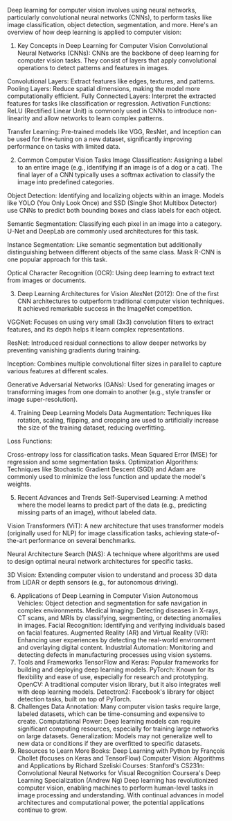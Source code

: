 Deep learning for computer vision involves using neural networks, particularly convolutional neural networks (CNNs), to perform tasks like image classification, object detection, segmentation, and more. Here's an overview of how deep learning is applied to computer vision:

1. Key Concepts in Deep Learning for Computer Vision
Convolutional Neural Networks (CNNs): CNNs are the backbone of deep learning for computer vision tasks. They consist of layers that apply convolutional operations to detect patterns and features in images.

Convolutional Layers: Extract features like edges, textures, and patterns.
Pooling Layers: Reduce spatial dimensions, making the model more computationally efficient.
Fully Connected Layers: Interpret the extracted features for tasks like classification or regression.
Activation Functions: ReLU (Rectified Linear Unit) is commonly used in CNNs to introduce non-linearity and allow networks to learn complex patterns.

Transfer Learning: Pre-trained models like VGG, ResNet, and Inception can be used for fine-tuning on a new dataset, significantly improving performance on tasks with limited data.

2. Common Computer Vision Tasks
Image Classification: Assigning a label to an entire image (e.g., identifying if an image is of a dog or a cat). The final layer of a CNN typically uses a softmax activation to classify the image into predefined categories.

Object Detection: Identifying and localizing objects within an image. Models like YOLO (You Only Look Once) and SSD (Single Shot Multibox Detector) use CNNs to predict both bounding boxes and class labels for each object.

Semantic Segmentation: Classifying each pixel in an image into a category. U-Net and DeepLab are commonly used architectures for this task.

Instance Segmentation: Like semantic segmentation but additionally distinguishing between different objects of the same class. Mask R-CNN is one popular approach for this task.

Optical Character Recognition (OCR): Using deep learning to extract text from images or documents.

3. Deep Learning Architectures for Vision
AlexNet (2012): One of the first CNN architectures to outperform traditional computer vision techniques. It achieved remarkable success in the ImageNet competition.

VGGNet: Focuses on using very small (3x3) convolution filters to extract features, and its depth helps it learn complex representations.

ResNet: Introduced residual connections to allow deeper networks by preventing vanishing gradients during training.

Inception: Combines multiple convolutional filter sizes in parallel to capture various features at different scales.

Generative Adversarial Networks (GANs): Used for generating images or transforming images from one domain to another (e.g., style transfer or image super-resolution).

4. Training Deep Learning Models
Data Augmentation: Techniques like rotation, scaling, flipping, and cropping are used to artificially increase the size of the training dataset, reducing overfitting.

Loss Functions:

Cross-entropy loss for classification tasks.
Mean Squared Error (MSE) for regression and some segmentation tasks.
Optimization Algorithms: Techniques like Stochastic Gradient Descent (SGD) and Adam are commonly used to minimize the loss function and update the model's weights.

5. Recent Advances and Trends
Self-Supervised Learning: A method where the model learns to predict part of the data (e.g., predicting missing parts of an image), without labeled data.

Vision Transformers (ViT): A new architecture that uses transformer models (originally used for NLP) for image classification tasks, achieving state-of-the-art performance on several benchmarks.

Neural Architecture Search (NAS): A technique where algorithms are used to design optimal neural network architectures for specific tasks.

3D Vision: Extending computer vision to understand and process 3D data from LiDAR or depth sensors (e.g., for autonomous driving).

6. Applications of Deep Learning in Computer Vision
Autonomous Vehicles: Object detection and segmentation for safe navigation in complex environments.
Medical Imaging: Detecting diseases in X-rays, CT scans, and MRIs by classifying, segmenting, or detecting anomalies in images.
Facial Recognition: Identifying and verifying individuals based on facial features.
Augmented Reality (AR) and Virtual Reality (VR): Enhancing user experiences by detecting the real-world environment and overlaying digital content.
Industrial Automation: Monitoring and detecting defects in manufacturing processes using vision systems.
7. Tools and Frameworks
TensorFlow and Keras: Popular frameworks for building and deploying deep learning models.
PyTorch: Known for its flexibility and ease of use, especially for research and prototyping.
OpenCV: A traditional computer vision library, but it also integrates well with deep learning models.
Detectron2: Facebook's library for object detection tasks, built on top of PyTorch.
8. Challenges
Data Annotation: Many computer vision tasks require large, labeled datasets, which can be time-consuming and expensive to create.
Computational Power: Deep learning models can require significant computing resources, especially for training large networks on large datasets.
Generalization: Models may not generalize well to new data or conditions if they are overfitted to specific datasets.
9. Resources to Learn More
Books:
Deep Learning with Python by François Chollet (focuses on Keras and TensorFlow)
Computer Vision: Algorithms and Applications by Richard Szeliski
Courses:
Stanford's CS231n: Convolutional Neural Networks for Visual Recognition
Coursera's Deep Learning Specialization (Andrew Ng)
Deep learning has revolutionized computer vision, enabling machines to perform human-level tasks in image processing and understanding. With continual advances in model architectures and computational power, the potential applications continue to grow.